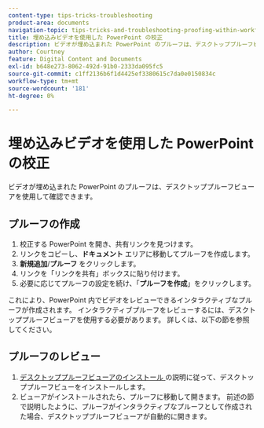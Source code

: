 ```yaml
---
content-type: tips-tricks-troubleshooting
product-area: documents
navigation-topic: tips-tricks-and-troubleshooting-proofing-within-workfront
title: 埋め込みビデオを使用した PowerPoint の校正
description: ビデオが埋め込まれた PowerPoint のプルーフは、デスクトッププルーフビューアを使用して確認できます。
author: Courtney
feature: Digital Content and Documents
exl-id: b648e273-8062-492d-91b0-2333da095fc5
source-git-commit: c1ff2136b6f1d4425ef3380615c7da0e0150834c
workflow-type: tm+mt
source-wordcount: '181'
ht-degree: 0%

---
```


# 埋め込みビデオを使用した PowerPoint の校正

ビデオが埋め込まれた PowerPoint のプルーフは、デスクトッププルーフビューアを使用して確認できます。

## プルーフの作成

1. 校正する PowerPoint を開き、共有リンクを見つけます。
1. リンクをコピーし、**ドキュメント** エリアに移動してプルーフを作成します。
1. **新規追加**/**プルーフ** をクリックします。
1. リンクを「リンクを共有」ボックスに貼り付けます。
1. 必要に応じてプルーフの設定を続け、「**プルーフを作成**」をクリックします。

これにより、PowerPoint 内でビデオをレビューできるインタラクティブなプルーフが作成されます。 インタラクティブプルーフをレビューするには、デスクトッププルーフビューアを使用する必要があります。 詳しくは、以下の節を参照してください。

## プルーフのレビュー

1. [&#x200B; デスクトッププルーフビューアのインストール &#x200B;](/help/quicksilver/review-and-approve-work/proofing/use-the-desktop-proofing-viewer/installing-desktop-proofing-viewer.md) の説明に従って、デスクトッププルーフビューをインストールします。
1. ビューアがインストールされたら、プルーフに移動して開きます。 前述の節で説明したように、プルーフがインタラクティブなプルーフとして作成された場合、デスクトッププルーフビューアが自動的に開きます。
